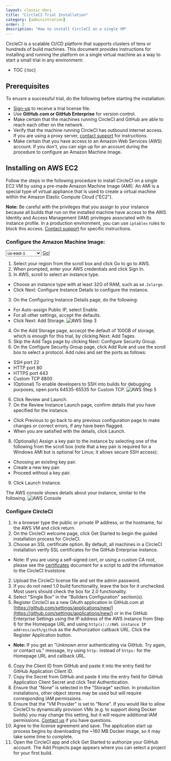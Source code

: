 ```yaml
---
layout: classic-docs
title: "CircleCI Trial Installation"
category: [administration]
order: 3
description: "How to install CircleCI on a single VM"
---
```


CircleCI is a scalable CI/CD platform that supports clusters
of tens or hundreds of build machines. This document provides instructions for installing and running the platform on a single virtual machine as a way to start a small trial in any environment:

* TOC
{:toc}

## Prerequisites

To enusre a successful trial, do the following before starting the installation:

- [Sign-up](https://circleci.com/enterprise-trial-install/) to receive a trial license file.
- Use **GitHub.com or GitHub Enterprise** for version control.
- Make certain that the machines running CircleCI and GitHub are able to reach each other on the network.
- Verify that the machine running CircleCI has outbound internet access. If you are using a proxy server, [contact support](https://support.circleci.com/hc/en-us/requests/new) for instructions.
- Make certain that you have access to an Amazon Web Services (AWS) account. If you don't, you can sign up for an account during the procedure to configure an Amazon Machine Image.

## Installing on AWS EC2 

Follow the steps in the following procedure to install CircleCI on a single EC2 VM by using a pre-made Amazon Machine Image (AMI). An AMI is a special type of virtual appliance that is used to create a virtual machine within the Amazon Elastic Compute Cloud ("EC2").

**Note:** Be careful with the privileges that you assign to your instance because all builds that run on the installed machine have access
to the AWS Identity and Access Management (IAM) privileges associated with its instance profile. In a production environment, you can use `iptables` rules to block
this access. [Contact support](https://support.circleci.com/hc/en-us) for specific instructions.

### Configure the Amazon Machine Image:

<script>
  var amiIds = {
  "ap-northeast-1": "ami-32e6d455",
  "ap-northeast-2": "ami-2cef3242",
  "ap-southeast-1": "ami-7f22a71c",
  "ap-southeast-2": "ami-21111b42",
  "eu-central-1": "ami-7a2ef015",
  "eu-west-1": "ami-ac1a14ca",
  "sa-east-1": "ami-70026d1c",
  "us-east-1": "ami-cb6f1add",
  "us-east-2": "ami-57c7e032",
  "us-west-1": "ami-059b818564104e5c6",
  "us-west-2": "ami-c24a2fa2"
  };

  var amiUpdateSelect = function() {
    var s = document.getElementById("ami-select");
    var region = s.options[s.selectedIndex].value;
    document.getElementById("ami-go").href = "https://console.aws.amazon.com/ec2/v2/home?region=" + region + "#LaunchInstanceWizard:ami=" + amiIds[region];
  };
  </script>

  <select id="ami-select" onchange="amiUpdateSelect()">
  <option value="ap-northeast-1">ap-northeast-1</option>
  <option value="ap-northeast-2">ap-northeast-2</option>
  <option value="ap-southeast-1">ap-southeast-1</option>
  <option value="ap-southeast-2">ap-southeast-2</option>
  <option value="eu-central-1">eu-central-1</option>
  <option value="eu-west-1">eu-west-1</option>
  <option value="sa-east-1">sa-east-1</option>
  <option value="us-east-1" selected="selected">us-east-1</option>
  <option value="us-east-2">us-east-2</option>
  <option value="us-west-1">us-west-1</option>
  <option value="us-west-2">us-west-2</option>
  </select>
  <a id="ami-go" href="" class="btn btn-success" data-analytics-action="{{ site.analytics.events.go_button_clicked }}" target="_blank">Go!</a>
<script>amiUpdateSelect();</script>


1. Select your region from the scroll box and click Go to go to AWS. 
2. When prompted, enter your AWS credentials and click Sign In.
2. In AWS, scroll to select an instance type.
- Choose an instance type with at least 32G of RAM, such as `m4.2xlarge`. 
- Click Next: Configure Instance Details to configure the instance. 
3. On the Configuring Instance Details page, do the following: 
- For Auto-assign Public IP, select Enable.
- For all other settings, accept the defaults.
- Click Next: Add Storage.
![AWS Step 3]({{site.baseurl}}/assets/img/docs/single-box-step3.png)
4. On the Add Storage page, accecpt the default of 100GB of storage, which is enough for this trial, by clicking Next: Add Tages.
5. Skip the Add Tags page by clicking Next: Configure Security Group.
6. On the Configure Security Group page, click Add Rule and use the scroll box to select a protocol. Add rules and set the ports as follows:
- SSH port 22
- HTTP port 80
- HTTPS port 443
- Custom TCP 8800
- (Optional) To enable developers to SSH into builds for debugging purposes, open ports 64535-65535 for Custom TCP.
![AWS Step 5]({{site.baseurl}}/assets/img/docs/single-box-step5.png)
6. Click Review and Launch.
7. On the Review Instance Launch page, confirm details that you have specified for the instance.
- Click Previous to go back to any previous configuration page to make changes or correct errors, if any have been flagged.
-  When you are satisfied with the details, click Launch.
8. (Optionally) Assign a key pair to the instance by selecting one of the following from the scroll box (note that a key pair is required for a Windows AMI but is optional for Linux; it allows secure SSH access):
- Choosing an existing key pair.
- Create a new key pair.
- Proceed without a key pair. 
9. Click Launch Instance.

The AWS console shows details about your instance, similar to the following.
![AWS Console]({{site.baseurl}}/assets/img/docs/aws-console.png)

### Configure CircleCI

1. In a browser type the public or private IP address, or the hostname, for the AWS VM and click return.
2. On the CircleCI welcome page, click Get Started to begin the guided installation process for CircleCI.
1. Choose an SSL certificate option. By default, all machines in a CircleCI installation verify SSL certificates for the GitHub Enterprise instance. 
- Note: If you are using a self-signed cert, or using a custom CA root, please see the [certificates]({{site.baseurl}}/2.0/certificates/) document for a script to add the information to the CircleCI truststore.
2. Upload the CircleCI license file and set the admin password.
3. If you do not need 1.0 build functionality, leave the box for it unchecked. Most users should check the box for 2.0 functionality.
4. Select "Single Box" in the "Builders Configuration" section(s).
5. Register CircleCI as a new OAuth application in GitHub.com at [https://github.com/settings/applications/new/](https://github.com/settings/applications/new/) or in the GitHub Enterprise Settings using the IP address of the AWS instance from Step 6 for the Homepage URL and using `http(s)://AWS instance IP address/auth/github` as the Authorization callback URL. Click the Register Application button.
- **Note:** If you get an "Unknown error authenticating via GitHub. Try again, or contact us." message, try using `http:` instead of `https:` for the Homepage URL and callback URL.
6. Copy the Client ID from GitHub and paste it into the entry field for GitHub Application Client ID.
7. Copy the Secret from GitHub and paste it into the entry field for GitHub Application Client Secret and click Test Authentication.
8. Ensure that "None" is selected in the "Storage" section. In production installations, other object stores may be used but will require corresponding IAM permissions.
9. Ensure that the "VM Provider" is set to "None". If you would like to allow CircleCI to dynamically provision VMs (e.g. to support doing Docker builds) you may change this setting, but it will require additional IAM permissions. [Contact us](https://support.circleci.com/hc/en-us) if you have questions.
10. Agree to the license agreement and save. The application start up process begins by downloading the ~160 MB Docker image, so it may take some time to complete. 
11. Open the CircleCI app and click Get Started to authorize your GitHub account. The Add Projects page appears where you can select a project for your first build. 


<!---
## Installation in a Data Center

1. Launch a VM with at least 8GB of RAM, 100GB of disk space on the root volume, and a version of Linux that supports Docker, for example Ubuntu Trusty 14.04. 

2. Open ports 22 and 8800 to administrators, open ports 80 and 443 to all users, and optionally open ports 64535-65535 to developers to SSH into builds.

3. Install Replicated, the tool used to package and distribute CircleCI, by running the  `curl https://get.replicated.com/docker | sudo bash` command. **Note:** Docker must not use the device mapper storage driver. Check this by running `sudo docker info | grep "Storage Driver"`.)

4. Visit port 8800 on the machine in a web browser to complete the guided installation process.

5. Complete the process by choosing an SSL certificate option, uploading the license, setting the admin password and hostnames,  enabling GitHub OAuth registration, and defining protocol settings. The application start up process begins by downloading the ~160 MB docker image, so it may take some time to complete. 

6. Open the CircleCI app and click Get Started to authorize your GitHub account. The Add Projects page appears where you can select a project for your first build. 
-->







